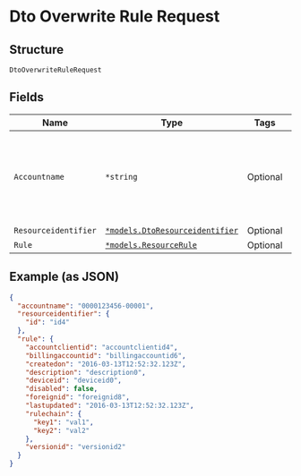 
# Dto Overwrite Rule Request

## Structure

`DtoOverwriteRuleRequest`

## Fields

| Name | Type | Tags | Description |
|  --- | --- | --- | --- |
| `Accountname` | `*string` | Optional | The numeric account name, which must include leading zeros |
| `Resourceidentifier` | [`*models.DtoResourceidentifier`](../../doc/models/dto-resourceidentifier.md) | Optional | - |
| `Rule` | [`*models.ResourceRule`](../../doc/models/resource-rule.md) | Optional | - |

## Example (as JSON)

```json
{
  "accountname": "0000123456-00001",
  "resourceidentifier": {
    "id": "id4"
  },
  "rule": {
    "accountclientid": "accountclientid4",
    "billingaccountid": "billingaccountid6",
    "createdon": "2016-03-13T12:52:32.123Z",
    "description": "description0",
    "deviceid": "deviceid0",
    "disabled": false,
    "foreignid": "foreignid8",
    "lastupdated": "2016-03-13T12:52:32.123Z",
    "rulechain": {
      "key1": "val1",
      "key2": "val2"
    },
    "versionid": "versionid2"
  }
}
```

